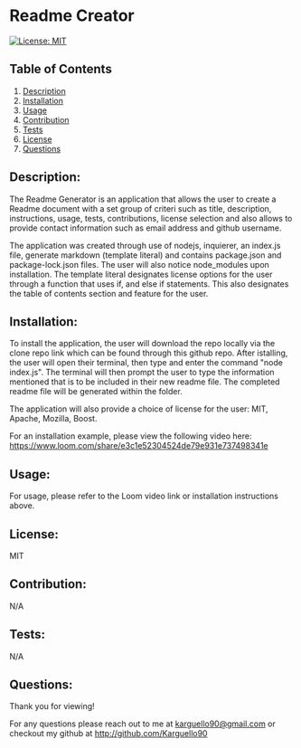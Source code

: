 # Readme Creator
 [![License: MIT](https://img.shields.io/badge/License-MIT-yellow.svg)](https://opensource.org/licenses/MIT)
 ## Table of Contents
1. [Description](#description)
2. [Installation](#installation)
3. [Usage](#usage)
4. [Contribution](#contribution)
5. [Tests](#tests)
6. [License](#license)
7. [Questions](#questions)

## Description:
The Readme Generator is an application that allows the user to create a Readme document with a set group of criteri such as title, description, instructions, usage, tests, contributions, license selection and also allows to provide contact information such as email address and github username. 

The application was created through use of nodejs, inquierer, an index.js file, generate markdown (template literal) and contains package.json and package-lock.json files. The user will also notice node_modules upon installation. The template literal designates license options for the user through a function that uses if, and else if statements. This also designates the table of contents section and feature for the user.

## Installation:
To install the application, the user will download the repo locally via the clone repo link which can be found through this github repo. 
After istalling, the user will open their terminal, then type and enter the command "node index.js". 
The terminal will then prompt the user to type the information mentioned that is to be included in their new readme file. 
The completed readme file will be generated within the folder. 

The application will also provide a choice of license for the user: MIT, Apache, Mozilla, Boost.

For an installation example, please view the following video here: https://www.loom.com/share/e3c1e52304524de79e931e737498341e

## Usage:
For usage, please refer to the Loom video link or installation instructions above.

## License:
MIT

## Contribution:
N/A

## Tests:
N/A

## Questions:
Thank you for viewing!

For any questions please reach out to me at karguello90@gmail.com
or checkout my github at http://github.com/Karguello90

